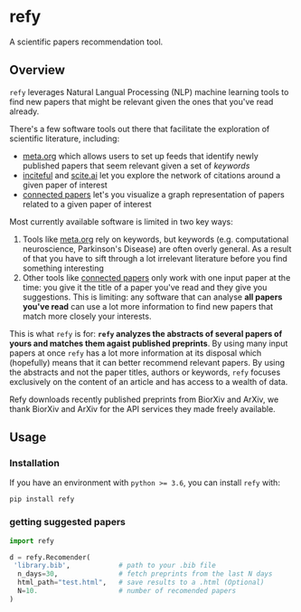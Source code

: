 # refy
A scientific papers recommendation tool.

## Overview
`refy` leverages Natural Langual Processing (NLP) machine learning tools to find new papers that might be relevant given the ones that you've read already. 

There's a few software tools out there that facilitate the exploration of scientific literature, including:
* [meta.org](https://www.meta.org/) which allows users to set up feeds that identify newly published papers that seem relevant given a set of *keywords*
* [inciteful](https://inciteful.xyz/) and [scite.ai](https://scite.ai/) let you explore the network of citations around a given paper of interest
* [connected papers](https://www.connectedpapers.com/) let's you visualize a graph representation of papers related to a given paper of interest

Most currently available software is limited in two key ways:
1. Tools like [meta.org](https://www.meta.org/) rely on keywords, but keywords (e.g. computational neuroscience, Parkinson's Disease) are often overly general. As a result of that you have to sift through a lot irrelevant literature before you find something interesting
2. Other tools like [connected papers](https://www.connectedpapers.com/) only work with one input paper at the time: you give it the title of a paper you've read and they give you suggestions. This is limiting: any software that can analyse **all papers you've read** can use a lot more information to find new papers that match more closely your interests.

This is what `refy` is for: **`refy` analyzes the abstracts of several papers of yours and matches them agaist published preprints**. By using many input papers at once `refy` has a lot more information at its disposal which (hopefully) means that it can better recommend relevant papers. By using the abstracts and not the paper titles, authors or keywords, `refy` focuses exclusively on the content of an article and has access to a wealth of data.

Refy downloads recently published preprints from BiorXiv and ArXiv, we thank BiorXiv and ArXiv for the API services they made freely available.

## Usage
### Installation
If you have an environment with `python >= 3.6`, you can install `refy` with:
```
pip install refy
```
### getting suggested papers
```python
import refy

d = refy.Recomender(
 'library.bib',            # path to your .bib file
  n_days=30,               # fetch preprints from the last N days
  html_path="test.html",   # save results to a .html (Optional)
  N=10.                    # number of recomended papers 
)
```
